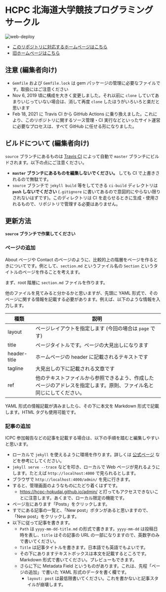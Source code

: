 # HCPC 北海道大学競技プログラミングサークル
![web-deploy](https://github.com/hcpc-hokudai/hcpc-hokudai.github.io/workflows/web-deploy/badge.svg?branch=source)

- [このリポジトリに対応するホームページはこちら](https://hcpc-hokudai.github.io/)
- [旧ホームページはこちら](http://hcpc.web.fc2.com/)

## 注意 (編集者向け)

- `Gemfile` および `Gemfile.lock` は gem パッケージの管理に必要なファイルです。取扱にはご注意ください
- Nov 6, 2019 頃に構成を大きく変更しました。それ以前に `clone` していてあまりいじっていない場合は、消して再度 `clone` したほうがいろいろと楽だと思います
- Feb 18, 2021 に Travis CI から GitHub Actions に乗り換えました。これにより、このリポジトリに関するソース管理・CI 実行などといったサイト運営に必要なプロセスは、すべて GitHub に任せる形になりました。

## ビルドについて (編集者向け)

`source` ブランチにあるものは [Travis CI](https://travis-ci.org/) によって自動で `master` ブランチにビルドされます。以下の点にご注意ください。

- **`master` ブランチにあるものを編集しないでください。** しても CI で上書きされるので無駄です。
- `source` ブランチで `jekyll build` 等をしてできる `ci-build` ディレクトリは **`push` しないでください** (`.gitignore` に書いてあるので意図的にやらない限りされないはずです)。このディレクトリは CI を走らせるときに生成・使用されるもので、リポジトリで管理する必要はありません。

## 更新方法

**`source` ブランチで作業してください**

### ページの追加

About ページや Contact のページのように、比較的上の階層をページを作るときについてです。例として、`section.md` というファイル名の `Section` というタイトルのページを作ることを考えます。

まず、root 階層に `section.md` ファイルを作ります。

他のファイルを見てみると分かるかと思いますが、先頭に YAML 形式で、そのページに関する情報を記載する必要があります。例えば、以下のような情報を入力します。

|種類|説明|
|---|---|
|layout|ページレイアウトを指定します (今回の場合は `page` です)|
|title|ページタイトルです。ページの大見出しになります|
|header-title|ホームページの header に記載されるテキストです|
|tagline|大見出しの下に記載される文章です|
|ref|他のテキストファイルから参照できるよう、作成したページのアドレスを指定します。原則、ファイル名と同じにしてください。|

YAML 形式の情報記載が済みましたら、その下に本文を Markdown 形式で記載します。HTML タグも使用可能です。

### 記事の追加

ICPC 参加報告などの記事を記載する場合は、以下の手順を踏むと編集しやすいと思います。

- ローカルで `jekyll` を使えるように環境を作ります。詳しくは [公式ページ](http://jekyllrb-ja.github.io/) などを参考にしてください。
- `jekyll serve --trace` などを叩き、ローカルで Web ページが見れるようにします。たとえば `http://localhost:4000` で見られるとします。
- ブラウザで `http://localhost:4000/admin/` を見に行きます。
- すると、管理画面のようなものにたどり着くはずです。
    - https://hcpc-hokudai.github.io/admin/ と打ってもアクセスできないことに注意します。あくまで、ローカル限定の機能です。
- ページ左にあります「Posts」をクリックします。
- すでにある記事の一覧と、「New post」ボタンがあると思いますので、「New post」をクリックします。
- 以下に従って記事を書きます。
    - `Path` は `yyyy-mm-dd-title.md` の形式で書きます。`yyyy-mm-dd` は投稿日時を表し、`title` はその記事の URL の一部になりますので、英数字のみで書いてください。
    - `Title` は記事タイトルを書きます。日本語でも英語でもよいです。
    - その下にありますテキストボックスは本文を記載するところです。Markdown 形式で書いてください。プレビューもできます。
    - さらに下に Metadata Field というものがあります。これは、先程「ページの追加」で書いた YAML 形式のデータを書く欄です。
        - `layout: post` は最低限書いてください。これを書かないと記事スタイルが崩壊します。
